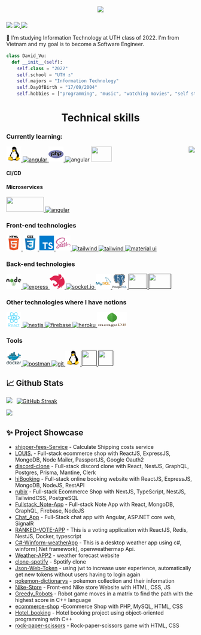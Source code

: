 <h1 align="center">
    <img src="https://readme-typing-svg.herokuapp.com/?font=Righteous&size=35&center=true&vCenter=true&width=900&height=70&duration=4000&lines=Hi+my+name+is+Phuong,+I'm+a+Full+Stack+Developer!+👋;" />
</h1>
<img  src="https://i.imgur.com/0pZdc09.png">
<a href=https://www.linkedin.com/in/david-vu-6b0112248/> <img src="https://img.shields.io/badge/-LinkedIn-0e76a8?style=plastic&logo=linkedIn"> </a> <img src="https://komarev.com/ghpvc/?username=vuphuong1794&color=blue">

👨 I'm studying Information Technology at UTH class of 2022. I'm from Vietnam and my goal is to become a Software Engineer.

```python
class David_Vu:
  def __init__(self):
    self.class = "2022"
    self.school = "UTH ⚓"
    self.majors = "Information Technology"
    self.DayOfBirth = "17/09/2004"
    self.hobbies = ["programming", "music", "watching movies", "self study" ]
```
<h1 align="center">Technical skills</h1>
<h3 align="left">Currently learning:</h3>
<p align="left">
    <img align="right" with="300" src="https://i.pinimg.com/originals/50/c5/f1/50c5f1847013012ee0f25f67fdddb8d9.gif" />
     <a href="https://www.linux.org/" target="_blank" rel="noreferrer">
    <img src="https://raw.githubusercontent.com/devicons/devicon/master/icons/linux/linux-original.svg" alt="linux" width="40" height="40"/>
  </a>
     <a href="https://angular.io" target="_blank" rel="noreferrer">
        <img src="https://angular.io/assets/images/logos/angular/angular.svg" alt="angular" width="40" height="40"/>
     </a>
    <a href="https://www.php.net" target="_blank" rel="noreferrer">
        <img src="https://raw.githubusercontent.com/devicons/devicon/master/icons/php/php-original.svg" alt="php" width="40" height="40"/>
    </a>
    <img src="https://download.logo.wine/logo/Nginx/Nginx-Logo.wine.png" alt="angular" width="90" height="60"/>
    <image src="https://upload.wikimedia.org/wikipedia/commons/thumb/9/93/Amazon_Web_Services_Logo.svg/2560px-Amazon_Web_Services_Logo.svg.png" width="55" height="40"/>
    <h4> CI/CD </h4>
    <h4 align="left">Microservices</h4>
    <a href="https://angular.io" target="_blank" rel="noreferrer">
        <img src="https://cavedweller92.wordpress.com/wp-content/uploads/2019/07/swagger-logo-horizontal.png" alt="" width="100" height="40"/>
    </a>
    <a href="https://jestjs.io/" target="_blank" rel="noreferrer">
        <img src="https://image.pngaaa.com/6/3692006-middle.png" alt="angular" width="40" height="40"/>
    </a>
  </p>
<h3>Front-end technologies</h3>
<p align="left">
  <a href="https://www.w3.org/html/" target="_blank" rel="noreferrer">
    <img src="https://raw.githubusercontent.com/devicons/devicon/master/icons/html5/html5-original-wordmark.svg" alt="html5" width="40" height="40"/>
  </a>
  <a href="https://www.w3.org/css/" target="_blank" rel="noreferrer">
    <img src="https://raw.githubusercontent.com/devicons/devicon/master/icons/css3/css3-original-wordmark.svg" alt="css3" width="40" height="40"/>
  </a>
  <a href="https://www.typescriptlang.org/" target="_blank" rel="noreferrer">
    <img src="https://raw.githubusercontent.com/devicons/devicon/master/icons/typescript/typescript-original.svg" alt="typescript" width="40" height="40"/>
  </a>
  <a href="https://sass-lang.com" target="_blank" rel="noreferrer">
    <img src="https://raw.githubusercontent.com/devicons/devicon/master/icons/sass/sass-original.svg" alt="sass" width="40" height="40"/>
  </a>
  <a href="https://tailwindcss.com/" target="_blank" rel="noreferrer">
    <img src="https://www.vectorlogo.zone/logos/tailwindcss/tailwindcss-icon.svg" alt="tailwind" width="40" height="40"/>
  </a>
      <a href="" target="_blank" rel="noreferrer">
    <img src="https://www.spec-india.com/wp-content/uploads/2023/05/winforms-logo.png" alt="tailwind" width="40" height="40"/>
  </a>
    </a>
      <a href="" target="_blank" rel="noreferrer">
    <img src="https://cdn.worldvectorlogo.com/logos/material-ui-1.svg" alt="material ui" width="40" height="40"/>
  </a>
  
</p>
<h3>Back-end technologies</h3>
<p align="left">
  <a href="https://nodejs.org" target="_blank" rel="noreferrer">
    <img src="https://raw.githubusercontent.com/devicons/devicon/master/icons/nodejs/nodejs-original-wordmark.svg" alt="nodejs" width="40" height="40"/>
  </a>
  <a href="https://expressjs.com" target="_blank" rel="noreferrer">
    <img src="https://expressjs.com/images/favicon.png" alt="express" width="40" height="40"/>
  </a>
  <a href="https://nestjs.com/" target="_blank" rel="noreferrer">
    <img src="https://raw.githubusercontent.com/devicons/devicon/master/icons/nestjs/nestjs-original.svg" alt="nestjs" width="40" height="40"/>
  </a>
  <a href="https://socket.io" target="_blank" rel="noreferrer">
    <img src="https://cdn.worldvectorlogo.com/logos/socket-io-1.svg" alt="socket.io" width="40" height="40"/>
  </a>
  <a href="https://www.mysql.com/" target="_blank" rel="noreferrer">
    <img src="https://raw.githubusercontent.com/devicons/devicon/master/icons/mysql/mysql-original-wordmark.svg" alt="mysql" width="40" height="40"/>
  </a>
  <a href="https://www.postgresql.org/" target="_blank" rel="noreferrer">
    <img src="https://raw.githubusercontent.com/devicons/devicon/master/icons/postgresql/postgresql-original-wordmark.svg" alt="postgresql" width="40" height="40"/>
  </a>
      <a href="" target="_blank" rel="noreferrer">
    <img src="https://w7.pngwing.com/pngs/326/224/png-transparent-redis-memcached-database-caching-key-value-database-others-miscellaneous-angle-logo.png" alt="" width="50" height="40"/>
  </a>
    </a>
      <a href="" target="_blank" rel="noreferrer">
    <img src="https://w7.pngwing.com/pngs/777/274/png-transparent-google-cloud-platform-cloud-computing-microsoft-azure-business-cloud-computing-text-logo-computer-wallpaper.png" alt="" width="60" height="40"/>
  </a>
    
</p>
<h3>Other technologies where I have notions</h3>
<p align="left">
  <a href="https://reactjs.org/" target="_blank" rel="noreferrer">
    <img src="https://raw.githubusercontent.com/devicons/devicon/master/icons/react/react-original-wordmark.svg" alt="react" width="40" height="40"/>
  </a>
  <a href="https://nextjs.org/" target="_blank" rel="noreferrer">
    <img src="https://images.ctfassets.net/23aumh6u8s0i/6pjUKboBuFLvCKkE3esaFA/5f2101d6d2add5c615db5e98a553fc44/nextjs.jpeg" alt="nextjs" width="50" height="50"/>
  </a>
  <a href="https://firebase.google.com/" target="_blank" rel="noreferrer">
    <img src="https://www.vectorlogo.zone/logos/firebase/firebase-icon.svg" alt="firebase" width="40" height="40"/>
  </a>
  <a href="https://heroku.com" target="_blank" rel="noreferrer">
    <img src="https://www.vectorlogo.zone/logos/heroku/heroku-icon.svg" alt="heroku" width="40" height="40"/>
  </a>
  <a href="https://www.mongodb.com/" target="_blank" rel="noreferrer">
    <img src="https://raw.githubusercontent.com/devicons/devicon/master/icons/mongodb/mongodb-original-wordmark.svg" alt="mongodb" width="80" height="40"/>
  </a>
</p>
<h3>Tools</h3>
<p align="left">
  <a href="https://www.docker.com/" target="_blank" rel="noreferrer">
    <img src="https://raw.githubusercontent.com/devicons/devicon/master/icons/docker/docker-original-wordmark.svg" alt="docker" width="40" height="40"/>
  </a>
  <a href="https://postman.com" target="_blank" rel="noreferrer">
    <img src="https://www.vectorlogo.zone/logos/getpostman/getpostman-icon.svg" alt="postman" width="40" height="40"/>
  </a>
  <a href="https://git-scm.com/" target="_blank" rel="noreferrer">
    <img src="https://www.vectorlogo.zone/logos/git-scm/git-scm-icon.svg" alt="git" width="40" height="40"/>
  </a>
  <a href="https://www.linux.org/" target="_blank" rel="noreferrer">
    <img src="https://raw.githubusercontent.com/devicons/devicon/master/icons/linux/linux-original.svg" alt="linux" width="40" height="40"/>
  </a>
      <a href="" target="_blank" rel="noreferrer">
    <img src="https://encrypted-tbn0.gstatic.com/images?q=tbn:ANd9GcQeN_47mDvCGLPLuckwhuOFyUZmJIwOetW4c2SXRBKIQPj3bhfsDK2_5lBql7x3DUCzwD8&usqp=CAU" alt="" width="40" height="40"/>
  </a>
    <a href="" target="_blank" rel="noreferrer">
    <img src="https://upload.wikimedia.org/wikipedia/commons/d/dc/XAMPP_Logo.png" alt="" width="40" height="40"/>
  </a>
</p>

## 📈 Github Stats

<img src="https://github-readme-stats.vercel.app/api?username=vuphuong1794&theme=tokyonight&show_icons=true&count_private=true"> &nbsp; [![GitHub Streak](http://github-readme-streak-stats.herokuapp.com?user=vuphuong1794&theme=tokyonight&date_format=M%20j%5B%2C%20Y%5D)](https://git.io/streak-stats)


<img src="https://github-readme-stats.vercel.app/api/top-langs/?username=vuphuong1794&theme=tokyonight&layout=compact&langs_count=6">

## ✨ Project Showcase
* [shipper-fees-Service](https://github.com/vuphuong1794/Shipping-fees-Service) - Calculate Shipping costs service 
* [LOUIS.](https://github.com/vuphuong1794/louis) - Full-stack ecommerce shop with ReactJS, ExpressJS, MongoDB, Node Mailer, PassportJS, Google Oauth2
* [discord-clone](https://github.com/vuphuong1794/discord-clone) - Full-stack discord clone with React, NestJS, GraphQL, Postgres, Prisma, Mantine, Clerk 
* [hiBooking](https://github.com/vuphuong1794/HiBooking) - Full-stack online booking website with ReactJS, ExpressJS, MongoDB, NodeJS, RestAPI
* [rubix](https://github.com/vuphuong1794/rubix) - Full-stack Ecommerce Shop with NextJS, TypeScript, NestJS, TailwindCSS, PostgreSQL
* [Fullstack_Note-App](https://github.com/vuphuong1794/Fullstack_Note-App) - Full-stack Note App with React, MongoDB, GraphQL, Firebase, NodeJS
* [Chat_App](https://github.com/vuphuong1794/Chat_App) - Full-Stack chat app with Angular, ASP.NET core web, SignalR
* [RANKED-VOTE-APP](https://github.com/vuphuong1794/Ranked-choice-voting) - This is a voting application with ReactJS, Redis, NestJS, Docker, typescript
* [C#-Winform-weatherApp](https://github.com/vuphuong1794/Csharp-Winform-WeatherApp) - This is a desktop weather app using c#, winform(.Net framework), openweathermap Api.
* [Weather-APP2](https://github.com/vuphuong1794/Weather-APP2) - weather forecast website 
* [clone-spotify](https://github.com/vuphuong1794/clone-spotif) - Spotify clone
* [Json-Web-Token](https://github.com/vuphuong1794/Json-Web-Token) - using jwt to increase user experience, automatically get new tokens without users having to login again
* [pokemon-dictionarys](https://github.com/vuphuong1794/pokemon) - pokemon collection and their information
* [Nike-Store](https://github.com/vuphuong1794/Nike-Store) - Front-end Nike store Website with HTML, CSS, JS
* [Greedy_Robots](https://github.com/vuphuong1794/Greedy_Robots) - Robot game moves in a matrix to find the path with the highest score in C++ language
* [ecommerce-shop](https://github.com/vuphuong1794/ecommerce-shop-php-mysql-) -Ecommerce Shop with PHP, MySQL, HTML, CSS
* [Hotel_booking](https://github.com/vuphuong1794/Hotel_booking) - Hotel booking project using object-oriented programming with C++
* [rock-paper-scissors](https://github.com/vuphuong1794/rock-paper-scissors) - Rock-paper-scissors game with HTML, CSS
